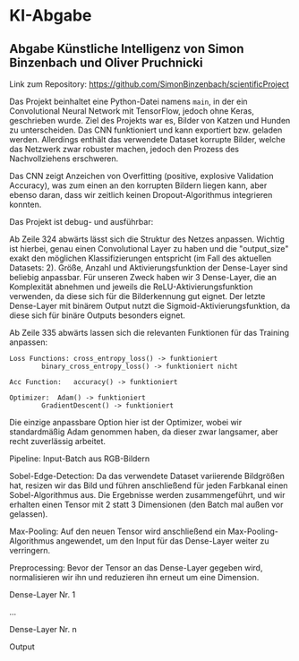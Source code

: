 # KI-Abgabe
## Abgabe Künstliche Intelligenz von Simon Binzenbach und Oliver Pruchnicki

Link zum Repository: https://github.com/SimonBinzenbach/scientificProject

Das Projekt beinhaltet eine Python-Datei namens `main`, in der ein Convolutional Neural Network mit TensorFlow, jedoch ohne Keras, geschrieben wurde. 
Ziel des Projekts war es, Bilder von Katzen und Hunden zu unterscheiden. Das CNN funktioniert und kann exportiert bzw. geladen werden. Allerdings enthält das verwendete Dataset korrupte Bilder,
welche das Netzwerk zwar robuster machen, jedoch den Prozess des Nachvollziehens erschweren.

Das CNN zeigt Anzeichen von Overfitting (positive, explosive Validation Accuracy), was zum einen an den korrupten Bildern liegen kann, aber ebenso daran, dass wir zeitlich keinen Dropout-Algorithmus integrieren konnten.

Das Projekt ist debug- und ausführbar:

Ab Zeile 324 abwärts lässt sich die Struktur des Netzes anpassen. Wichtig ist hierbei, genau einen Convolutional Layer zu haben und die "output_size" exakt den möglichen Klassifizierungen entspricht (im Fall des aktuellen Datasets: 2).
Größe, Anzahl und Aktivierungsfunktion der Dense-Layer sind beliebig anpassbar. Für unseren Zweck haben wir 3 Dense-Layer, die an Komplexität abnehmen und jeweils die ReLU-Aktivierungsfunktion verwenden, da diese sich für die Bilderkennung gut eignet.
Der letzte Dense-Layer mit binärem Output nutzt die Sigmoid-Aktivierungsfunktion, da diese sich für binäre Outputs besonders eignet.

Ab Zeile 335 abwärts lassen sich die relevanten Funktionen für das Training anpassen:

	Loss Functions: cross_entropy_loss() -> funktioniert
			binary_cross_entropy_loss() -> funktioniert nicht

	Acc Function: 	accuracy() -> funktioniert
	
	Optimizer: 	Adam() -> funktioniert
			GradientDescent() -> funktioniert

Die einzige anpassbare Option hier ist der Optimizer, wobei wir standardmäßig Adam genommen haben, da dieser zwar langsamer, aber recht zuverlässig arbeitet.

Pipeline:
Input-Batch aus RGB-Bildern

Sobel-Edge-Detection: Da das verwendete Dataset variierende Bildgrößen hat, resizen wir das Bild und führen anschließend für jeden Farbkanal einen Sobel-Algorithmus aus. Die Ergebnisse werden zusammengeführt,
und wir erhalten einen Tensor mit 2 statt 3 Dimensionen (den Batch mal außen vor gelassen).

Max-Pooling: Auf den neuen Tensor wird anschließend ein Max-Pooling-Algorithmus angewendet, um den Input für das Dense-Layer weiter zu verringern.

Preprocessing: Bevor der Tensor an das Dense-Layer gegeben wird, normalisieren wir ihn und reduzieren ihn erneut um eine Dimension.

Dense-Layer Nr. 1

...

Dense-Layer Nr. n

Output
